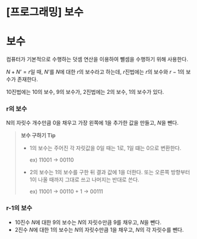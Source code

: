 # [프로그래밍] 보수

# 보수

컴퓨터가 기본적으로 수행하는 덧셈 연산을 이용하여 뺄셈을 수행하기 위해 사용한다.

$N + N’ = r$일 때, $N’$를 $N$에 대한 $r$의 보수라고 하는데, $r$진법에는 $r$의 보수와 $r-1$의 보수가 존재한다.

10진법에는 10의 보수, 9의 보수가, 2진법에는 2의 보수, 1의 보수가 있다.

### r의 보수

N의 자릿수 개수만큼 0을 채우고 가장 왼쪽에 1을 추가한 값을 만들고, $N$을 뺀다.

> **보수 구하기 Tip**
> 
> - 1의 보수는 주어진 각 자릿값을 0일 때는 1로, 1일 떄는 0으로 변환한다.
>     
>     ex) 11001 → 00110
>     
> - 2의 보수는 1의 보수를 구한 뒤 결과 값에 1을 더한다.
> 또는 오른쪽 방향부터 1이 나올 때까지 그대로 쓰고 나머지는 반대로 쓴다.
>     
>     ex) 11001 → 00110 + 1 → 00111
>     

### r-1의 보수

- 10진수 $N$에 대한 9의 보수는 $N$의 자릿수만큼 9를 채우고, $N$을 뺀다.
- 2진수 $N$에 대한 1의 보수는 $N$의 자릿수만큼 1을 채우고, $N$의 각 자릿수를 뺀다.